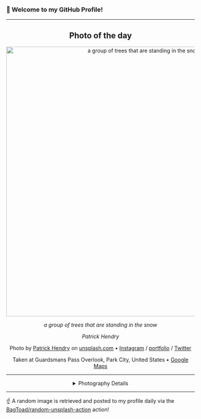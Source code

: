 ### 👋 Welcome to my GitHub Profile!

----
<div align="center">

## Photo of the day
  
  <a href="https://unsplash.com/photos/a-group-of-trees-that-are-standing-in-the-snow-_lofCeUHMOo"><img width="720" src="https://images.unsplash.com/photo-1509420316987-d27b02f81864?crop=entropy&cs=tinysrgb&fit=max&fm=jpg&ixid=M3w1OTQ0OTd8MHwxfHJhbmRvbXx8fHx8fHx8fDE3MjI0MDYwMTN8&ixlib=rb-4.0.3&q=80&w=1080" alt="a group of trees that are standing in the snow"></a>
  
  <em>a group of trees that are standing in the snow</em>
  
  <em>Patrick Hendry</em>

  Photo by [Patrick Hendry](http://www.pathendry.com/) on [unsplash.com](https://unsplash.com/) • [Instagram](https://instagram.com/shot.with.canon) / [portfolio](http://www.pathendry.com/) / [Twitter](https://twitter.com/LoveTheBicycle)
  
  Taken at Guardsmans Pass Overlook, Park City, United States • [Google Maps](https://www.google.com/maps/search/?api=1&query=40.6149297797473,-111.540230475549)
  
  ---
  
<details>
<summary>Photography Details</summary>
  
| Parameter     | Value |
| ------------- | ----- |
| Camera Model  | Canon EOS 5DS |
| Exposure Time | 1/8000 |
| Aperture      | 5.0 |
| Focal Length  | 286.0 |
| ISO           | 2000 |
| Location      | Guardsmans Pass Overlook, Park City, United States (United States) |
| Coordinates   | Latitude 40.6149297797473, Longitude -111.540230475549 |

</details>

</div>

----

☝️ A random image is retrieved and posted to my profile daily via the [BagToad/random-unsplash-action](https://github.com/BagToad/random-unsplash-action) action!
